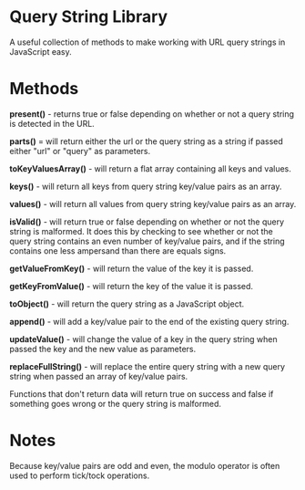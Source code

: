 # Query String Library
 A useful collection of methods to make working with URL query strings in JavaScript easy.

# Methods

**present()** - returns true or false depending on whether or not a query string is detected in the URL.

**parts()** = will return either the url or the query string as a string if passed either "url" or "query" as parameters.

**toKeyValuesArray()** - will return a flat array containing all keys and values.

**keys()** - will return all keys from query string key/value pairs as an array.

**values()** - will return all values from query string key/value pairs as an array.

**isValid()** - will return true or false depending on whether or not the query string is malformed. It does this by checking to see whether or not the query string contains an even number of key/value pairs, and if the string contains one less ampersand than there are equals signs.

**getValueFromKey()** - will return the value of the key it is passed.

**getKeyFromValue()** - will return the key of the value it is passed.

**toObject()** - will return the query string as a JavaScript object.

**append()** - will add a key/value pair to the end of the existing query string.

**updateValue()** - will change the value of a key in the query string when passed the key and the new value as parameters.

**replaceFullString()** - will replace the entire query string with a new query string when passed an array of key/value pairs.

Functions that don't return data will return true on success and false if something goes wrong or the query string is malformed.

# Notes

Because key/value pairs are odd and even, the modulo operator is often used to perform tick/tock operations.
